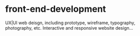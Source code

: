 # front-end-development
UX|UI web deisgn, including prototype, wireframe, typography, photography, etc.
Interactive and responsive website design...
